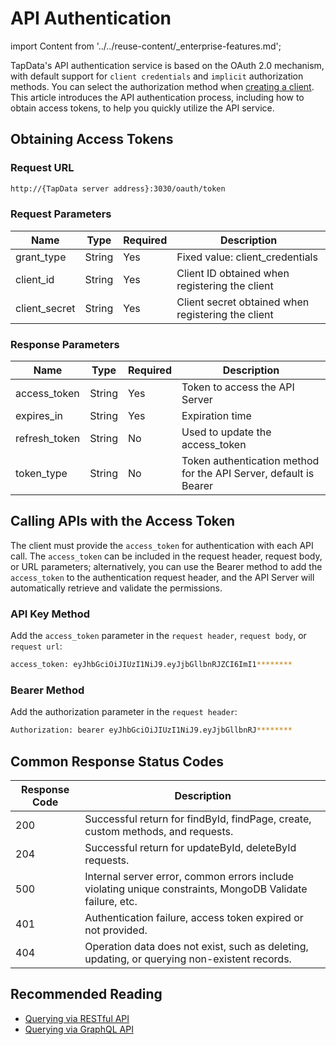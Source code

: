 # API Authentication
import Content from '../../reuse-content/_enterprise-features.md';

<Content />

TapData's API authentication service is based on the OAuth 2.0 mechanism, with default support for `client credentials` and `implicit` authorization methods. You can select the authorization method when [creating a client](create-api-client.md). This article introduces the API authentication process, including how to obtain access tokens, to help you quickly utilize the API service.

## Obtaining Access Tokens

### Request URL

```bash
http://{TapData server address}:3030/oauth/token
```

### Request Parameters
| Name           | Type   | Required | Description                                   |
| -------------- | ------ | -------- | --------------------------------------------- |
| grant_type     | String | Yes      | Fixed value: client_credentials               |
| client_id      | String | Yes      | Client ID obtained when registering the client|
| client_secret  | String | Yes      | Client secret obtained when registering the client|


### Response Parameters
| Name           | Type  | Required | Description                                    |
| -------------- | ----- | -------- | ---------------------------------------------- |
| access_token   | String| Yes      | Token to access the API Server                 |
| expires_in     | String| Yes      | Expiration time                                |
| refresh_token  | String| No       | Used to update the access_token                |
| token_type     | String| No       | Token authentication method for the API Server, default is Bearer |


## Calling APIs with the Access Token

The client must provide the `access_token` for authentication with each API call. The `access_token` can be included in the request header, request body, or URL parameters; alternatively, you can use the Bearer method to add the `access_token` to the authentication request header, and the API Server will automatically retrieve and validate the permissions.

### API Key Method

Add the `access_token` parameter in the `request header`, `request body`, or `request url`:

```bash
access_token: eyJhbGciOiJIUzI1NiJ9.eyJjbGllbnRJZCI6ImI1********
```

### Bearer Method

Add the authorization parameter in the `request header`:

```bash
Authorization: bearer eyJhbGciOiJIUzI1NiJ9.eyJjbGllbnRJ********
```

## Common Response Status Codes

| Response Code | Description                                                                 |
| ------------- | --------------------------------------------------------------------------- |
| 200           | Successful return for findById, findPage, create, custom methods, and requests. |
| 204           | Successful return for updateById, deleteById requests.                      |
| 500           | Internal server error, common errors include violating unique constraints, MongoDB Validate failure, etc. |
| 401           | Authentication failure, access token expired or not provided.               |
| 404           | Operation data does not exist, such as deleting, updating, or querying non-existent records. |

## Recommended Reading

* [Querying via RESTful API](query-via-restful)
* [Querying via GraphQL API](query-via-graphql)